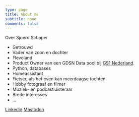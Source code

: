 ```yaml
---
type: page
title: About me
subtitle: none
comments: false
---
```


Over Sjoerd Schaper

- Getrouwd
- Vader van zoon en dochter
- Flevoland
- Product Owner van een GDSN Data pool bij [GS1 Nederland](https://www.gs1.nl).
- Python, databases 
- Homeassistant
- Fietser, als het even kan meerdaagse tochten
- Hobby fotograaf en filmer
- Muziek- en podcastluisteraar
- Brede interesses
- ...


[Linkedin](https://www.linkedin.com/in/sjoerdschaper/)
[Mastodon](https://mastodon.nl/@Sjoerd_s)
